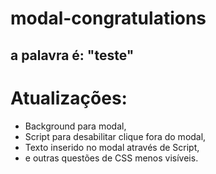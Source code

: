 # modal-congratulations

## a palavra é: "teste"

 Atualizações:
 =============
 - Background para modal,
 - Script para desabilitar clique fora do modal,
 - Texto inserido no modal através de Script,
 - e outras questões de CSS menos visíveis.
